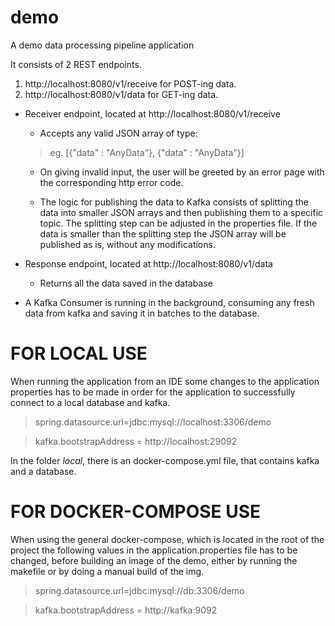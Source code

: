# demo
A demo data processing pipeline application

It consists of 2 REST endpoints.

 1.  http://localhost:8080/v1/receive  for POST-ing data.
 2.  http://localhost:8080/v1/data       for GET-ing data.

*  Receiver endpoint, located at http://localhost:8080/v1/receive
   *  Accepts any valid JSON array of type:
	 >  eg.  [{"data" : "AnyData"}, {"data" : "AnyData"}]
	 
	 *  On giving invalid input, the user will be greeted by an error page with the corresponding http error code.
	 
	 *  The logic for publishing the data to Kafka consists of splitting the data into smaller JSON arrays and then publishing them to a
	   specific topic. The splitting step can be adjusted in the properties file. If the data is smaller than the splitting step the JSON        array will be published as is, without any modifications.
		 
* Response endpoint, located at http://localhost:8080/v1/data	
  * Returns all the data saved in the database 
	
* A Kafka Consumer is running in the background, consuming any fresh data from kafka and saving it in batches to the database. 


# FOR LOCAL USE

When running the application from an IDE some changes to the application properties has to be made in order for the application to         successfully connect to a local database and kafka.

> spring.datasource.url=jdbc:mysql://localhost:3306/demo

> kafka.bootstrapAddress = http://localhost:29092

In the folder _local_, there is an docker-compose.yml file, that contains kafka and a database.


# FOR DOCKER-COMPOSE USE

When using the general docker-compose, which is located in the root of the project the following values in the application.properties file has to be changed, before building an image of the demo, either by running the makefile or by doing a manual build of the img.

> spring.datasource.url=jdbc:mysql://db:3306/demo

> kafka.bootstrapAddress = http://kafka:9092
